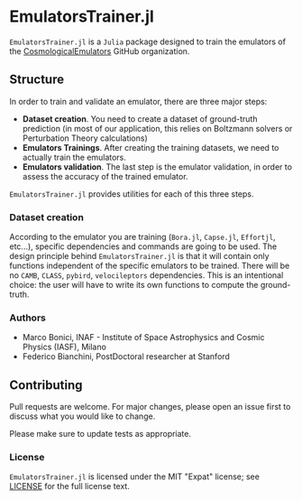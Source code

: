 # EmulatorsTrainer.jl

`EmulatorsTrainer.jl` is a `Julia` package designed to train the emulators of the [CosmologicalEmulators](https://github.com/CosmologicalEmulators) GitHub organization.

## Structure

In order to train and validate an emulator, there are three major steps:

- **Dataset creation**. You need to create a dataset of ground-truth prediction (in most of our application, this relies on Boltzmann solvers or Perturbation Theory calculations)
- **Emulators Trainings**. After creating the training datasets, we need to actually train the emulators.
- **Emulators validation**. The last step is the emulator validation, in order to assess the accuracy of the trained emulator.

`EmulatorsTrainer.jl` provides utilities for each of this three steps.

### Dataset creation

According to the emulator you are training (`Bora.jl`, `Capse.jl`, `Effortjl`, etc...), specific dependencies and commands are going to be used. The design principle behind `EmulatorsTrainer.jl` is that it will contain only functions independent of the specific emulators to be trained. There will be no `CAMB`, `CLASS`, `pybird`, `velocileptors` dependencies. This is an intentional choice: the user will have to write its own functions to compute the ground-truth.

### Authors

- Marco Bonici, INAF - Institute of Space Astrophysics and Cosmic Physics (IASF), Milano
- Federico Bianchini, PostDoctoral researcher at Stanford

## Contributing

Pull requests are welcome. For major changes, please open an issue first to discuss what you would like to change.

Please make sure to update tests as appropriate.

### License

`EmulatorsTrainer.jl` is licensed under the MIT "Expat" license; see
[LICENSE](https://github.com/CosmologicalEmulators/Effort.jl/blob/main/LICENSE) for
the full license text.
